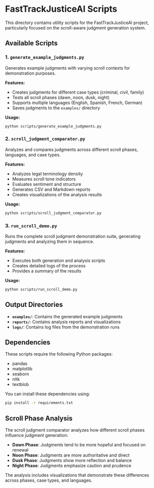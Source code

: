 # FastTrackJusticeAI Scripts

This directory contains utility scripts for the FastTrackJusticeAI project, particularly focused on the scroll-aware judgment generation system.

## Available Scripts

### 1. `generate_example_judgments.py`

Generates example judgments with varying scroll contexts for demonstration purposes.

**Features:**
- Creates judgments for different case types (criminal, civil, family)
- Tests all scroll phases (dawn, noon, dusk, night)
- Supports multiple languages (English, Spanish, French, German)
- Saves judgments to the `examples/` directory

**Usage:**
```bash
python scripts/generate_example_judgments.py
```

### 2. `scroll_judgment_comparator.py`

Analyzes and compares judgments across different scroll phases, languages, and case types.

**Features:**
- Analyzes legal terminology density
- Measures scroll tone indicators
- Evaluates sentiment and structure
- Generates CSV and Markdown reports
- Creates visualizations of the analysis results

**Usage:**
```bash
python scripts/scroll_judgment_comparator.py
```

### 3. `run_scroll_demo.py`

Runs the complete scroll judgment demonstration suite, generating judgments and analyzing them in sequence.

**Features:**
- Executes both generation and analysis scripts
- Creates detailed logs of the process
- Provides a summary of the results

**Usage:**
```bash
python scripts/run_scroll_demo.py
```

## Output Directories

- **`examples/`**: Contains the generated example judgments
- **`reports/`**: Contains analysis reports and visualizations
- **`logs/`**: Contains log files from the demonstration runs

## Dependencies

These scripts require the following Python packages:
- pandas
- matplotlib
- seaborn
- nltk
- textblob

You can install these dependencies using:
```bash
pip install -r requirements.txt
```

## Scroll Phase Analysis

The scroll judgment comparator analyzes how different scroll phases influence judgment generation:

- **Dawn Phase**: Judgments tend to be more hopeful and focused on renewal
- **Noon Phase**: Judgments are more authoritative and direct
- **Dusk Phase**: Judgments show more reflection and balance
- **Night Phase**: Judgments emphasize caution and prudence

The analysis includes visualizations that demonstrate these differences across phases, case types, and languages. 